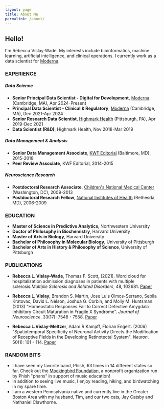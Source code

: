 ```yaml
---
layout: page
title: About Me
permalink: /about/
---
```


## Hello!
I'm Rebecca Vislay-Wade. My interests include bioinformatics, machine learning, artificial intelligence, and clinical operations. I currently work as a data scientist for [Moderna](https://www.modernatx.com/).

### EXPERIENCE
##### *Data Science*
* **Senior Principal Data Scientist - Digital for Development**, [Moderna](https://www.modernatx.com/) (Cambridge, MA), Apr 2024-Present
* **Principal Data Scientist - Clinical & Regulatory**, [Moderna](https://www.modernatx.com/) (Cambridge, MA), Dec 2021-Apr 2024  
* **Senior Research Data Scientist**, [Highmark Health](https://www.highmarkhealth.org/hmk/index.shtml) (Pittsburgh, PA), Apr 2019-Dec 2021
* **Data Scientist (R&D)**, Highmark Health, Nov 2018-Mar 2019  

##### *Data Management & Analysis*
* **Senior Data Management Associate**, [KWF Editorial](https://www.kwfco.com/scholarly-journal-editing/) (Baltimore, MD), 2015-2018  
* **Peer Review Associate**, KWF Editorial, 2014-2015

##### *Neuroscience Research*
* **Postdoctoral Research Associate**, [Children's National Medical Center](https://childrensnational.org/) (Washington, DC), 2009-2013
* **Postdoctoral Research Fellow**, [National Institutes of Health](https://www.nih.gov/) (Bethesda, MD), 2006-2009

### EDUCATION
* **Master of Science in Predictive Analytics**, Northwestern University  
* **Doctor of Philosophy in Biochemistry**, Harvard University
* **Master of Arts in Biology**, Harvard University
* **Bachelor of Philosophy in Molecular Biology**, University of Pittsburgh  
* **Bachelor of Arts in History & Philosophy of Science**, University of Pittsburgh  

### PUBLICATIONS
* **Rebecca L. Vislay-Wade**, Thomas F. Scott, (2021). Word cloud for hospitalization admission diagnoses in patients with multiple sclerosis.*Multiple Sclerosis and Related Disorders*, 48, 102681. [Paper](https://doi.org/10.1016/j.msard.2020.102681)  

* **Rebecca L. Vislay**, Brandon S. Martin, Jose Luis Olmos-Serrano, Sebila Kratovac, David L. Nelson, Joshua G. Corbin, and Molly M. Huntsman. (2013) "Homeostatic Responses Fail to Correct Defective Amygdala Inhibitory Circuit Maturation in Fragile X Syndrome". *Journal of Neuroscience*. 33(17): 7548 - 7558. [Paper](http://www.jneurosci.org/content/jneuro/33/17/7548.full.pdf)

* **Rebecca L.Vislay-Meltzer**, Adam R.Kampff, Florian Engert. (2006) "Spatiotemporal Specificity of Neuronal Activity Directs the Modification of Receptive Fields in the Developing Retinotectal System". *Neuron*. 50(1): 101 - 114. [Paper](https://www.sciencedirect.com/science/article/pii/S0896627306001334)

### RANDOM BITS
* I have seen my favorite band, Phish, 63 times in 14 different states so far. Check out the [Mockingbird Foundation](http://mbird.org/), a nonprofit organization run by Phish "phans" in support of music education!
* In addition to seeing live music, I enjoy reading, hiking, and birdwatching in my spare time.
* I am a western Pennsylvania native and currently live in the Greater Boston Area with my husband, Tim, and our two cats, Jay Catsby and Nathaniel Clawthorne.
